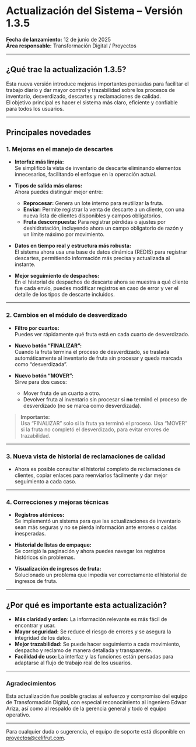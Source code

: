 # Actualización del Sistema – Versión 1.3.5

**Fecha de lanzamiento:** 12 de junio de 2025  
**Área responsable:** Transformación Digital / Proyectos

---

## ¿Qué trae la actualización 1.3.5?

Esta nueva versión introduce mejoras importantes pensadas para facilitar el trabajo diario y dar mayor control y trazabilidad sobre los procesos de inventario, desverdizado, descartes y reclamaciones de calidad.  
El objetivo principal es hacer el sistema más claro, eficiente y confiable para todos los usuarios.

---

## Principales novedades

### 1. Mejoras en el manejo de descartes

- **Interfaz más limpia:**  
  Se simplificó la vista de inventario de descarte eliminando elementos innecesarios, facilitando el enfoque en la operación actual.

- **Tipos de salida más claros:**  
  Ahora puedes distinguir mejor entre:
  - **Reprocesar:** Genera un lote interno para reutilizar la fruta.
  - **Enviar:** Permite registrar la venta de descarte a un cliente, con una nueva lista de clientes disponibles y campos obligatorios.
  - **Fruta descompuesta:** Para registrar pérdidas o ajustes por deshidratación, incluyendo ahora un campo obligatorio de razón y un límite máximo por movimiento.

- **Datos en tiempo real y estructura más robusta:**  
  El sistema ahora usa una base de datos dinámica (REDIS) para registrar descartes, permitiendo información más precisa y actualizada al instante.

- **Mejor seguimiento de despachos:**  
  En el historial de despachos de descarte ahora se muestra a qué cliente fue cada envío, puedes modificar registros en caso de error y ver el detalle de los tipos de descarte incluidos.

---

### 2. Cambios en el módulo de desverdizado

- **Filtro por cuartos:**  
  Puedes ver rápidamente qué fruta está en cada cuarto de desverdizado.

- **Nuevo botón “FINALIZAR”:**  
  Cuando la fruta termina el proceso de desverdizado, se traslada automáticamente al inventario de fruta sin procesar y queda marcada como “desverdizada”.

- **Nuevo botón “MOVER”:**  
  Sirve para dos casos:
  - Mover fruta de un cuarto a otro.
  - Devolver fruta al inventario sin procesar si **no** terminó el proceso de desverdizado (no se marca como desverdizada).

> **Importante:**  
> Usa “FINALIZAR” solo si la fruta ya terminó el proceso. Usa “MOVER” si la fruta no completó el desverdizado, para evitar errores de trazabilidad.

---

### 3. Nueva vista de historial de reclamaciones de calidad

- Ahora es posible consultar el historial completo de reclamaciones de clientes, copiar enlaces para reenviarlos fácilmente y dar mejor seguimiento a cada caso.

---

### 4. Correcciones y mejoras técnicas

- **Registros atómicos:**  
  Se implementó un sistema para que las actualizaciones de inventario sean más seguras y no se pierda información ante errores o caídas inesperadas.

- **Historial de listas de empaque:**  
  Se corrigió la paginación y ahora puedes navegar los registros históricos sin problemas.

- **Visualización de ingresos de fruta:**  
  Solucionado un problema que impedía ver correctamente el historial de ingresos de fruta.

---

## ¿Por qué es importante esta actualización?

- **Más claridad y orden:** La información relevante es más fácil de encontrar y usar.
- **Mayor seguridad:** Se reduce el riesgo de errores y se asegura la integridad de los datos.
- **Mejor trazabilidad:** Se puede hacer seguimiento a cada movimiento, despacho y reclamo de manera detallada y transparente.
- **Facilidad de uso:** La interfaz y las funciones están pensadas para adaptarse al flujo de trabajo real de los usuarios.

---

### Agradecimientos

Esta actualización fue posible gracias al esfuerzo y compromiso del equipo de Transformación Digital, con especial reconocimiento al ingeniero Edwar Ariza, así como al respaldo de la gerencia general y todo el equipo operativo.

---

Para cualquier duda o sugerencia, el equipo de soporte está disponible en proyectos@celifrut.com.

